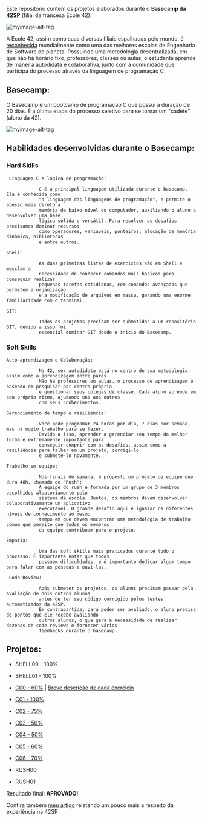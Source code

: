 Este repositório contem os projetos elaborados durante o **Basecamp da [42SP](https://www.42sp.org.br/)** (filial da francesa Ecole 42).


![myimage-alt-tag](https://media-exp1.licdn.com/dms/image/C4D16AQFS_p1Vs1a4gw/profile-displaybackgroundimage-shrink_350_1400/0/1620075364105?e=1626912000&v=beta&t=7wuU9KeayBIsp17xeFiC3pgaBKYxKz7O40KsoYFbTRE)

A Ecole 42, assim como suas diversas filiais espalhadas pelo mundo, é [reconhecida](https://en.wikipedia.org/wiki/42_(school)) mundialmente como uma das melhores escolas de Engenharia de Software do planeta.
Possuindo uma metodologia desentralizada, em que não há horário fixo, professores, classes ou aulas, o estudante aprende de maneira autodidata e colaborativa, junto com a comunidade que participa do processo através da linguagem de programação C.

 ## Basecamp:
 
O Basecamp é um bootcamp de programação C que possui a duração de 20 dias. É a última etapa do processo seletivo para se tornar um "cadete" (aluno da 42).

![myimage-alt-tag](https://user-images.githubusercontent.com/72752848/116312260-973ee280-a782-11eb-965d-82811bde546a.png)

 ## Habilidades desenvolvidas durante o Basecamp:
 
### Hard Skills

     Linguagem C e lógica de programação:
    
                C é a principal linguagem utilizada durante o basecamp. Ela é conhecida como
                "a linguagem das linguagens de programação", e permite o acesso mais direto a 
                memória de baixo nível do computador, auxiliando o aluno a desenvolver uma base
                lógica sólida e versátil. Para resolver os desafios precisamos dominar recursos 
                como operadores, variaveis, ponteiros, alocação de memória dinâmica, bibliotecas
                e entre outros.

    Shell:          
    
                As duas primeiras listas de exercicios são em Shell e mesclam a 
                necessidade de conhecer comandos mais básicos para conseguir realizar
                pequenas tarefas cotidianas, com comandos avançados que permitem a organização
                e a modificação de arquivos em massa, gerando uma enorme familiaridade com o terminal.
                
    GIT:
    
                Todos os projetos precisam ser submetidos a um repositório GIT, devido a isso foi
                essencial dominar GIT desde o ínicio do Basecamp.
 
 ### Soft Skills

    Auto-aprendizagem e Colaboração:
    
                Na 42, ser autodidata está no centro de sua metodologia, assim como a aprendizagem entre pares.
                Não há professores ou aulas, o processo de aprendizagem é baseado em pesquisar por contra própria 
                e questionar seus colegas de classe. Cada aluno aprende em seu próprio ritmo, ajudando uns aos outros
                com seus conhecimentos.

    Gerenciamento de tempo e resiliência:
    
                Você pode programar 24 horas por dia, 7 dias por semana, mas há muito trabalho para se fazer.
                Devido a isso, aprender a gerenciar seu tempo da melhor forma é extremamente importante para 
                conseguir cumprir com os desafios, assim como a resiliência para falhar em um projeto, corrigi-lo
                e submete-lo novamente.
    
    Trabalho em equipe:
    
                Nos finais de semana, é proposto um projeto de equipe que dura 48h, chamado de "Rush":
                A equipe do rush é formada por um grupo de 3 membros escolhidos aleatoriamente pelo 
                sistema da escola. Juntos, os membros devem desenvolver colaborativamente um aplicativo 
                executavel. O grande desafio aqui é igualar os diferentes níveis de conhecimento ao mesmo
                tempo em que devem encontrar uma metodologia de trabalho comum que permite que todos os membros
                da equipe contribuam para o projeto.

    Empatia:
    
                Uma das soft skills mais praticados durante todo o processo. É importante notar que todos
                possuem dificuldades, e é importante dedicar algum tempo para falar com as pessoas e ouvi-las.
                
     Code Review:
     
                Após submeter os projetos, os alunos precisam passar pela avaliação de dois outros alunos
                antes de ter seu código corrigido pelos testes automatizados da 42SP.
                Em contrapartida, para poder ser avaliado, o aluno precisa de pontos que ele recebe avaliando
                outros alunos, o que gera a necessidade de realizar dezenas de code reviews e fornecer vários 
                feedbacks durante o basecamp.
                
                
 ## Projetos:
 
 - SHELL00 - 100%
 - SHELL01 - 100%

 - [C00 - 60%](42sp_projects/C00/) | [Breve descrição de cada exercicio](42sp_projects/C00/readmeC00.md)
 - [C01 - 100%](42sp_projects/C01/)
 - [C02 - 75%](42sp_projects/C02/)
 - [C03 - 50%](42sp_projects/C03/)
 - [C04 - 50%](42sp_projects/C04/)
 - [C05 - 60%](42sp_projects/C05/)
 - [C06 - 70%](42sp_projects/C06/)
 - RUSH00
 - RUSH01

Resultado final: **APROVADO!**

Confira também [meu artigo](https://www.linkedin.com/pulse/o-que-20-dias-em-uma-das-melhores-escolas-de-software-pedro-moreira/?trackingId=DI8HeFoUSaafAqkXbKaC9Q%3D%3D) relatando um pouco mais a respeito da experiência na 42SP
